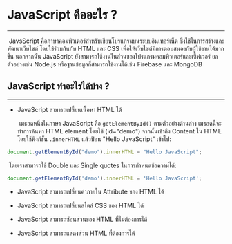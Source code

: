 # JavaScript คืออะไร ?

---

​	JavsScript คือภาษาคอมพิวเตอร์สำหรับเขียนโปรแกรมบนระบบอินเทอร์เน็ต ซึ่งใช้ในการสร้างและพัฒนาเว็บไซต์ โดยใช้ร่วมกันกับ HTML และ CSS เพื่อให้เว็บไซต์มีการตอบสนองกับผู้ใช้งานได้มากขึ้น นอกจากนั้น JavaScript ยังสามารถใช้งานในส่วนของโปรแกรมคอมพิวเตอร์และเซิฟเวอร์ ยกตัวอย่างเช่น Node.js หรือฐานข้อมูลก็สามารถใช้งานได้เช่น Firebase และ MongoDB



## JavaScript ทำอะไรได้บ้าง ?

---

- JavaScript สามารถเปลี่ยนเนื้อหา HTML ได้

    ​	เมธอดหนึ่งในภาษา JavaScript คือ `getElementById()` ตามตัวอย่างด้านล่าง เมธอดนี้จะทำการค้นหา HTML element โดยใช้ (id="demo") จากนั้นเข้าถึง Content ใน HTML โดยใช้ฟังก์ชั่น `.innerHTML` แล้วป้อน "Hello JavaScript" เข้าไป:

```js
document.getElementById("demo").innerHTML = "Hello JavaScript";
```

​			โดยเราสามารถใช้ Double และ Single quotes ในการกำหนดข้อความได้:

```js
document.getElementById('demo').innerHTML = 'Hello JavaScript';
```

- JavaScript สามารถเปลี่ยนค่าภายใน Attribute ของ HTML ได้

- JavaScript สามารถเปลี่ยนสไตล์ CSS ของ HTML ได้

- JavaScript สามารถซ่อนส่วนของ HTML ที่ไม่ต้องการได้

- JavaScript สามารถแสดงส่วน HTML ที่ต้องการได้

